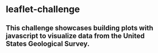 # leaflet-challenge

## This challenge showcases building plots with javascript to visualize data from the United States Geological Survey. 
